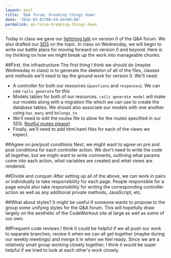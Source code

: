 ```yaml
---
layout: post
title: 'Q&A forum: breaking things down'
date: '2016-03-01T00:44:44+00:00'
permalink: qa-forum-breaking-things-down
---
```

Today in class we gave our [lightning talk][1] on version 0 of the Q&A forum. We also drafted our [SDS][2] on the topic. In class on Wednesday, we will begin to write our battle plans for moving forward on version 0 and beyond.  Here is my thinking on how we might break up the work into manageable chunks.

##First, the infrastructure
The first thing I think we should do (maybe Wednesday in class) is to generate the skeleton of all of the files, classes and methods we'll need to lay the ground work for version 0. We'll need:

* A controller for both our resources (`questions` and `responses`). We can use `rails generate` for this
* Models tables for both of our resources. `rails generate model` will make our models along with a migration file which we can use to create the database tables. We should also associate our models with one another using `has_many` and `belongs_to` 
* We'll need to edit the routes file to allow for the routes specified in our SDS. [Restful routes please!][3] 
* Finally, we'll need to add html.haml files for each of the views we expect.

##Agree on pre/post conditions
Next, we might want to agree on pre and post conditions for each controller action. We don't need to write the code all together, but we might want to write comments, outlining what params come into each action, what variables are created and what views are rendered.

##Divide and conquer
After setting up all of the above, we can work in pairs or individually to take responsibility for each page. People responsible for a page would also take responsibility for writing the corresponding controller action as well as any additional private methods, JavaScript, etc.

##What about styles?
It might be useful if someone wants to propose to the group some unifying styles for the Q&A forum. This will hopefully draw largely on the aesthetic of the CodeWorkout site at large as well as some of our own.

##Frequent code reviews
I think it could be helpful if we all push our work to separate branches, review it when we can all get together (maybe during our weekly meetings) and merge it in when we feel ready. Since we are a relatively small group working closely together, I think it would be super helpful if we tried to look at each other's work closely.

  [1]: https://docs.google.com/presentation/d/1GI3NAWHgcnjVdGQdE9kQNCARnFI6L1EtMDfvUvDfHrE/pub?start=false&loop=false&delayms=3000
  [2]: https://docs.google.com/document/d/1zRjPPrgYsVRvo2fCCvt24O0Nt-XAqJbHs7h_giXlWGs/edit?usp=sharing
  [3]: http://guides.rubyonrails.org/routing.html
